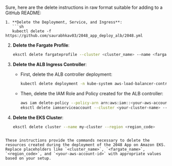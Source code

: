 Sure, here are the delete instructions in raw format suitable for adding to a GitHub README:

```
1. **Delete the Deployment, Service, and Ingress**:
   ```sh
   kubectl delete -f https://github.com/saurabhkav03/2048_app_deploy_alb/2048.yml
   ```

2. **Delete the Fargate Profile**:
   ```sh
   eksctl delete fargateprofile --cluster <cluster_name> --name <fargate_name> --region <region_code>
   ```

3. **Delete the ALB Ingress Controller**:
   - First, delete the ALB controller deployment:
     ```sh
     kubectl delete deployment -n kube-system aws-load-balancer-controller
     ```
   - Then, delete the IAM Role and Policy created for the ALB controller:
     ```sh
     aws iam delete-policy --policy-arn arn:aws:iam::<your-aws-account-id>:policy/AWSLoadBalancerControllerIAMPolicy
     eksctl delete iamserviceaccount --cluster <your-cluster-name> --namespace kube-system --name aws-load-balancer-controller
     ```

4. **Delete the EKS Cluster**:
   ```sh
   eksctl delete cluster --name my-cluster --region <region_code>
   ```

```

These instructions provide the commands necessary to delete the resources created during the deployment of the 2048 App on Amazon EKS. Replace placeholders like `<cluster_name>`, `<fargate_name>`, `<region_code>`, and `<your-aws-account-id>` with appropriate values based on your setup.